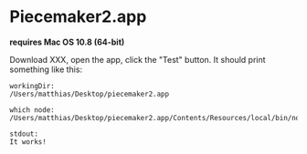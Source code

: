 # Piecemaker2.app

__requires Mac OS 10.8 (64-bit)__

Download XXX, open the app, click the "Test" button. It should print something like this:

```
workingDir:
/Users/matthias/Desktop/piecemaker2.app

which node:
/Users/matthias/Desktop/piecemaker2.app/Contents/Resources/local/bin/node

stdout:
It works!
```